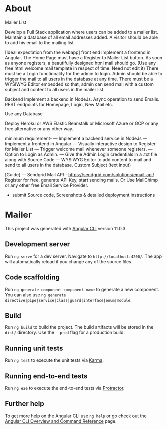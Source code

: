 # About

Mailer List

Develop a Full Stack application where users can be added to a mailer list.
Maintain a database of all email addresses added.
A visitor should be able to add his email to the mailing list

[Ideal expectation from the webapp]
front end
Implement a frontend in Angular. The Home Page must have a Register to Mailer List button. As soon as anyone registers, a beautifully designed html mail should go. (Use any free html welcome mail template in respect of time. Need not edit it)   There must be a Login functionality for the admin to login. Admin should be able to trigger the mail to all users in the database at any time. There must be a WYSIWYG Editor embedded so that, admin can send mail with a custom subject and content to all users in the mailer list.

Backend
Implement a backend in NodeJs. Async operation to send Emails. REST endpoints for Homepage, Login, New Mail etc.

Use any Database

Deploy
Heroku or AWS Elastic Beanstalk or Microsoft Azure or GCP or any free alternative or any other way.

minimum requirement-
— Implement a backend service in NodeJs
— Implement a frontend in Angular
— Visually interactive design to Register for Mailer List
— Trigger welcome mail whenever someone registers.
— Option to Login as Admin.
— Give the Admin Login credentials in a .txt file along with Source Code
— WYSIWYG Editor to add content to mail and send to all users in the database. Custom Subject (text input)

[Guide]
— Sendgrid Mail API - 
https://sendgrid.com/solutions/email-api/
Register for free, generate API Key, start sending mails.
Or Use MailChimp or any other free Email Service Provider.

- submit Source code, Screenshots & detailed deployment instructions




# Mailer

This project was generated with [Angular CLI](https://github.com/angular/angular-cli) version 11.0.3.

## Development server

Run `ng serve` for a dev server. Navigate to `http://localhost:4200/`. The app will automatically reload if you change any of the source files.

## Code scaffolding

Run `ng generate component component-name` to generate a new component. You can also use `ng generate directive|pipe|service|class|guard|interface|enum|module`.

## Build

Run `ng build` to build the project. The build artifacts will be stored in the `dist/` directory. Use the `--prod` flag for a production build.

## Running unit tests

Run `ng test` to execute the unit tests via [Karma](https://karma-runner.github.io).

## Running end-to-end tests

Run `ng e2e` to execute the end-to-end tests via [Protractor](http://www.protractortest.org/).

## Further help

To get more help on the Angular CLI use `ng help` or go check out the [Angular CLI Overview and Command Reference](https://angular.io/cli) page.
